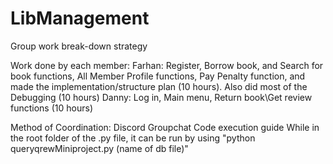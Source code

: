 # LibManagement
Group work break-down strategy

Work done by each member: Farhan: Register, Borrow book, and Search for book functions, All Member Profile functions, Pay Penalty function, and made the implementation/structure plan (10 hours). Also did most of the Debugging (10 hours) Danny: Log in, Main menu, Return book\Get review functions (10 hours)

Method of Coordination: Discord Groupchat
Code execution guide
While in the root folder of the .py file, it can be run by using "python queryqrewMiniproject.py (name of db file)"
